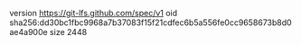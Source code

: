 version https://git-lfs.github.com/spec/v1
oid sha256:dd30bc1fbc9968a7b37083f15f21cdfec6b5a556fe0cc9658673b8d0ae4a900e
size 2448
